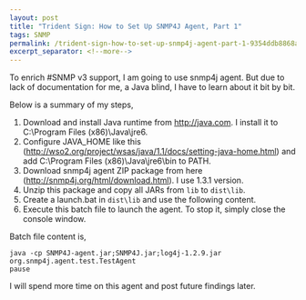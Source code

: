 ```yaml
---
layout: post
title: "Trident Sign: How to Set Up SNMP4J Agent, Part 1"
tags: SNMP
permalink: /trident-sign-how-to-set-up-snmp4j-agent-part-1-9354ddb8868a
excerpt_separator: <!--more-->
---
```

To enrich #SNMP v3 support, I am going to use snmp4j agent. But due to lack of documentation for me, a Java blind, I have to learn about it bit by bit.
<!--more-->

Below is a summary of my steps,

1. Download and install Java runtime from http://java.com. I install it to C:\Program Files (x86)\Java\jre6.
1. Configure JAVA_HOME like this (http://wso2.org/project/wsas/java/1.1/docs/setting-java-home.html) and add C:\Program Files (x86)\Java\jre6\bin to PATH.
1. Download snmp4j agent ZIP package from here (http://snmp4j.org/html/download.html). I use 1.3.1 version.
1. Unzip this package and copy all JARs from `lib` to `dist\lib`.
1. Create a launch.bat in `dist\lib` and use the following content.
1. Execute this batch file to launch the agent. To stop it, simply close the console window.

Batch file content is,

``` text
java -cp SNMP4J-agent.jar;SNMP4J.jar;log4j-1.2.9.jar org.snmp4j.agent.test.TestAgent
pause
```

I will spend more time on this agent and post future findings later.
